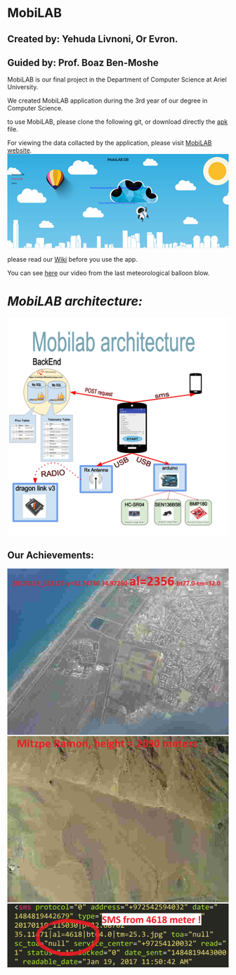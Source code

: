 # MobiLAB
## Created by: Yehuda Livnoni, Or Evron.
## Guided by: Prof. Boaz Ben-Moshe
MobiLAB is our final project in the Department of Computer Science at Ariel University.

We created MobiLAB application during the 3rd year of our degree in Computer Science.

to use MobiLAB, please clone the following git, or download directly the [apk](https://github.com/livnoni/MobiLAB/blob/master/MobiLAB.apk
) file.

For viewing the data collacted by the application, please visit [MobiLAB website](http://94.188.155.162/MobiLAB/).
![alt text](https://github.com/livnoni/MobiLAB/blob/master/pictures/website.PNG)


please read our [Wiki](https://github.com/livnoni/MobiLAB/wiki/_new) before you use the app.

You can see [here](https://www.youtube.com/watch?v=EBzp8FPsAeg) our video from the last meteorological balloon blow.

# *MobiLAB architecture:*

![alt text](https://github.com/livnoni/MobiLAB/blob/master/pictures/Mobilab%20architecture.jpg)


## Our Achievements:

![alt text](https://github.com/livnoni/MobiLAB/blob/master/pictures/20170119_113127-p%3D32.74730%2034.97260-al%3D2356-bt77.0-tm%3D32.0.jpg)
![alt text](https://github.com/livnoni/MobiLAB/blob/master/pictures/20170206_132658-p%3D30.59253%2034.75851-al%3D2090-bt72.0-tm%3D27.1.jpg)
![alt text](https://github.com/livnoni/MobiLAB/blob/master/pictures/hishSMS.PNG)


